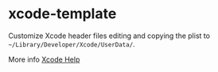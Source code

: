 # xcode-template

Customize Xcode header files editing and copying the plist to `~/Library/Developer/Xcode/UserData/`.

More info [Xcode Help](https://help.apple.com/xcode/mac/9.0/index.html?localePath=en.lproj#/dev7fe737ce0)
